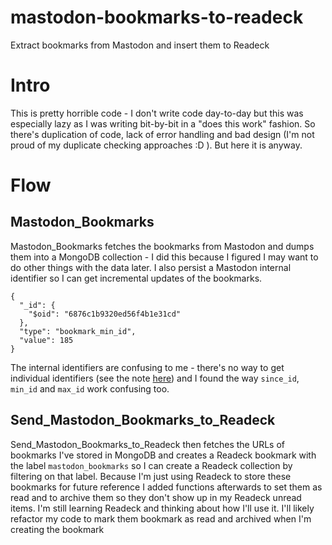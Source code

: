 # mastodon-bookmarks-to-readeck
Extract bookmarks from Mastodon and insert them to Readeck 

# Intro
This is pretty horrible code - I don't write code day-to-day but this was especially lazy as I was writing bit-by-bit in a "does this work" fashion. So there's duplication of code, lack of error handling and bad design (I'm not proud of my duplicate checking approaches :D ). But here it is anyway.

# Flow
## Mastodon_Bookmarks
Mastodon_Bookmarks fetches the bookmarks from Mastodon and dumps them into a MongoDB collection - I did this because I figured I may want to do other things with the data later. I also persist a Mastodon internal identifier so I can get incremental updates of the bookmarks. 
```
{
  "_id": {
    "$oid": "6876c1b9320ed56f4b1e31cd"
  },
  "type": "bookmark_min_id",
  "value": 185
}
```
The internal identifiers are confusing to me - there's no way to get individual identifiers (see the note [here](https://docs.joinmastodon.org/methods/bookmarks/)) and I found the way `since_id`, `min_id` and `max_id` work confusing too. 

## Send_Mastodon_Bookmarks_to_Readeck
Send_Mastodon_Bookmarks_to_Readeck then fetches the URLs of bookmarks I've stored in MongoDB and creates a Readeck bookmark with the label `mastodon_bookmarks` so I can create a Readeck collection by filtering on that label. Because I'm just using Readeck to store these bookmarks for future reference I added functions afterwards to set them as read and to archive them so they don't show up in my Readeck unread items. I'm still learning Readeck and thinking about how I'll use it. I'll likely refactor my code to mark them bookmark as read and archived when I'm creating the bookmark
